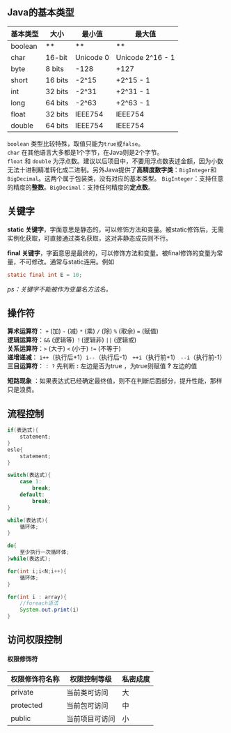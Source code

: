 ## Java的基本类型

| 基本类型 | 大小    | 最小值    | 最大值           |
| -------- | ------- | --------- | ---------------- |
| boolean  | **      | **        | **               |
| char     | 16-bit  | Unicode 0 | Unicode 2^16 - 1 |
| byte     | 8 bits  | -128      | +127             |
| short    | 16 bits | -2^15     | +2^15 - 1        |
| int      | 32 bits | -2^31     | +2^31 - 1        |
| long     | 64 bits | -2^63     | +2^63 - 1        |
| float    | 32 bits | IEEE754   | IEEE754          |
| double   | 64 bits | IEEE754   | IEEE754          |

`boolean` 类型比较特殊，取值只能为`true`或`false`。  
`char` 在其他语言大多都是1个字节，在Java则是2个字节。  
`float` 和 `double` 为浮点数。建议以后项目中，不要用浮点数表述金额，因为小数无法十进制精准转化成二进制。另外Java提供了**高精度数字类**：`BigInteger`和`BigDecimal`。这两个属于包装类，没有对应的基本类型。 
`BigInteger`：支持任意的精度的**整数**。`BigDecimal`：支持任何精度的**定点数**。    

## 关键字

**static 关键字**，字面意思是静态的，可以修饰方法和变量。被static修饰后，无需实例化获取，可直接通过类名获取，这对非静态成员则不行。

**final 关键字**，字面意思是最终的，可以修饰方法和变量。被final修饰的变量为常量，不可修改。通常与static连用。例如 

```java
static final int E = 10;
```

*ps：关键字不能被作为变量名方法名。*

## 操作符

**算术运算符**： `+` (加) `-` (减) `*` (乘) `/` (除) `%` (取余)  `=` (赋值)  
**逻辑运算符**：`&&` (逻辑等) `！`(逻辑非) `||` (逻辑或)  
**关系运算符**：`>` (大于) `<` (小于) `!=` (不等于)  
**递增递减**： `i++`（执行后+1）`i--`（执行后-1） `++i`（执行前+1） `--i`（执行前-1）  
**三目运算符**： `: ?` 	先判断 **:** 左边是否为true ，为true则赋值 **?** 左边的值  

**短路现象** ：如果表达式已经确定最终值，则不在判断后面部分，提升性能，那样只是浪费。

## 流程控制

```java
if(表达式){
	statement;
}
esle{
	statement;
}

switch(表达式){
	case 1:
		break;
    default:
        break;
}

while(表达式){
	循环体;
}

do{
	至少执行一次循环体;
}while(表达式);

for(int i;i<N;i++){
	循环体;
}

for(int i : array){
    //foreach语法
    System.out.print(i)
}
```

## 访问权限控制

#### 权限修饰符

| 权限修饰符名称 | 权限控制等级   | 私密成度 |
| -------------- | -------------- | -------- |
| private        | 当前类可访问   | 大       |
| protected      | 当前包可访问   | 中       |
| public         | 当前项目可访问 | 小       |

